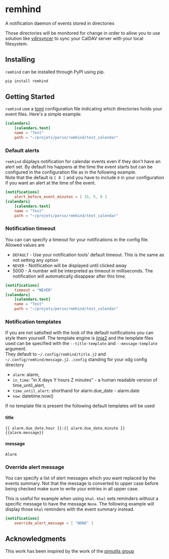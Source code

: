# remhind

A notification daemon of events stored in directories

Those directories will be monitored for change in order to allow you to use
solution like [vdirsyncer](https://github.com/pimutils/vdirsyncer) to sync your
CalDAV server with your local filesystem.

## Installing

`remhind` can be installed through PyPI using pip.

```sh
pip install remhind
```

## Getting Started

`remhind` use a [toml](https://github.com/toml-lang/toml) configuration file
indicating which directories holds your event files. Here's a simple example:

```toml
[calendars]
    [calendars.test]
    name = "Test"
    path = "~/projets/perso/remhind/test_calendar"
```

### Default alerts

`remhind` displays notification for calendar events even if they don't have an
alert set. By default his happens at the time the event starts but can
be configured in the configuration file as in the following example.  
Note that the default is `[ 0 ]` and you have to include `0` in your
configuration if you want an alert at the time of the event.

```toml
[notifications]
    alert_before_event_minutes = [ 15, 5, 0 ]
[calendars]
    [calendars.test]
    name = "Test"
    path = "~/projets/perso/remhind/test_calendar"
```

### Notification timeout

You can can specify a timeout for your notifications in the config file. Allowed
values are

- `DEFAULT` - Use your notification tools' default timeout. This is the same as
    not setting any option
- `NEVER` - Notification will be displayed until clicked away
- 5000 - A number will be interpreted as timeout in milliseconds. The
    notification will automatically disappear after this time.

```toml
[notifications]
    timeout = "NEVER"
[calendars]
    [calendars.test]
    name = "Test"
    path = "~/projets/perso/remhind/test_calendar"
```

### Notification templates

If you are not satisfied with the look of the default notifications you can
style them yourself. The template engine is [jinja2](https://jinja.palletsprojects.com/)
and the template files used can be specified with the `--title-template` and
`--message-template` argument.  
They default to `~/.config/remhind/title.j2` and `~/.config/remhind/message.j2`.
`.config` standing for your xdg config directory

- `alarm`: alarm,
- `in_time`: "in X days Y hours Z minutes" - a human readable version of
    time_until_alert,
- `time_until_alert`: shorthand for alarm.due_date - alarm.date
- `now`: datetime.now()

If no template file is present the following default templates will be used

#### title

```jinja2
{{ alarm.due_date.hour }}:{{ alarm.due_date.minute }} {{alarm.message}}
```

#### message

```jinja2
Alarm
```

### Override alert message

You can specify a list of alert messages which you want replaced by the events
summary. Not that the message is converted to upper case before being checked
make sure to write your entries in all upper case.

This is useful for example when using `khal`. `khal` sets reminders without a
specific message to have the message `None`. The following example will display
those `khal` reminders with the event summary instead.

```toml
[notifications]
    override_alert_message = [ "NONE" ]
```

## Acknowledgments

This work has been inspired by the work of the [pimutils group](https://github.com/pimutils)
